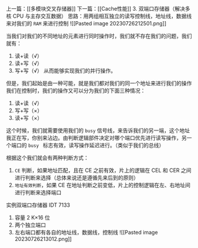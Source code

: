 上一篇：[[多模块交叉存储器]]
下一篇：[[Cache性能]]
3. 双端口存储器（解决多核 CPU 与主存交互数据）
思路：用两组相互独立的读写控制线，地址线，数据线来对我们的 `RAM` 来进行控制
![[Pasted image 20230726212501.png]]

当我们对我们的不同地址的元素进行同时操作时，我们就不存在我们的问题，我们就有：
1. 读+读（√）
2. 读+写（√）
3. 写+写（√）
从而能够实现我们的并行操作。

但是，我们起始是由一种可能，就是我们都对我们的同一个地址来进行我们的操作我们在控制时，我们的操作又可以分为我们的下面三种情况：
1. 读+读（√）
1. 写+写（×）
2. 读+写（×）

这个时候，我们就需要使用我们的 `busy` 信号线，来告诉我们的另一端，这个地址我正在写，你别来沾边。由判断逻辑部件决定对哪个端口优先进行读写操作，另一个端口的 `busy ` 标志有效，读写操作延迟进行。（类似于我们的总线）

根据这个我们就会有两种判断方式：
1. `CE` 判断，如果地址匹配，且在 CE 之前有效，片上的逻辑在 CEL 和 CER 之间进行判断来选择（总体来说还是遵循先来后到的原则）
2. `地址有效判断`，如果 CE 在地址判断之前变低，片上的控制逻辑在左、右地址间进行判断来选择端口


实例双端口存储器 IDT 7133
1. 容量 2 K×16 位
2. 两个独立端口
3. 左右端口都有各自的地址线，数据线，控制线
![[Pasted image 20230726213012.png]]

